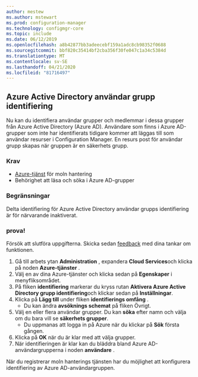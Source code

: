```yaml
---
author: mestew
ms.author: mstewart
ms.prod: configuration-manager
ms.technology: configmgr-core
ms.topic: include
ms.date: 06/12/2019
ms.openlocfilehash: a8b42877bb3adeecebf159a1adc8cb98352f0688
ms.sourcegitcommit: bbf820c35414bf2cba356f30fe047c1a34c5384d
ms.translationtype: MT
ms.contentlocale: sv-SE
ms.lasthandoff: 04/21/2020
ms.locfileid: "81716497"
---
```

## <a name="azure-active-directory-user-group-discovery"></a><a name="bkmk_aad-disco"></a>Azure Active Directory användar grupp identifiering

<!--3611956-->
Nu kan du identifiera användar grupper och medlemmar i dessa grupper från Azure Active Directory (Azure AD). Användare som finns i Azure AD-grupper som inte har identifierats tidigare kommer att läggas till som användar resurser i Configuration Manager. En resurs post för användar grupp skapas när gruppen är en säkerhets grupp.

### <a name="prerequisites"></a>Krav

- [Azure-tjänst](../../../../servers/deploy/configure/azure-services-wizard.md) för moln hantering
- Behörighet att läsa och söka i Azure AD-grupper

### <a name="limitations"></a>Begränsningar

Delta identifiering för Azure Active Directory användar grupps identifiering är för närvarande inaktiverat.

### <a name="try-it-out"></a>prova!

Försök att slutföra uppgifterna. Skicka sedan [feedback](../../../../understand/find-help.md#product-feedback) med dina tankar om funktionen.

1. Gå till arbets ytan **Administration** , expandera **Cloud Services**och klicka på noden **Azure-tjänster** .
1. Välj en av dina Azure-tjänster och klicka sedan på **Egenskaper** i menyfliksområdet.
1. På fliken **identifiering** markerar du kryss rutan **Aktivera Azure Active Directory grupp identifiering**och klickar sedan på **Inställningar**.
1. Klicka på **Lägg till** under fliken **identifierings omfång** .
    - Du kan ändra **avsöknings schemat** på fliken Övrigt.
1. Välj en eller flera användar grupper. Du kan **söka** efter namn och välja om du bara vill se **säkerhets grupper**.
    - Du uppmanas att logga in på Azure när du klickar på **Sök** första gången.
1. Klicka på **OK** när du är klar med att välja grupper.
1. När identifieringen är klar kan du bläddra bland Azure AD-användargrupperna i noden **användare** .

När du registrerar moln hanterings tjänsten har du möjlighet att konfigurera identifiering av Azure AD-användargruppen.
